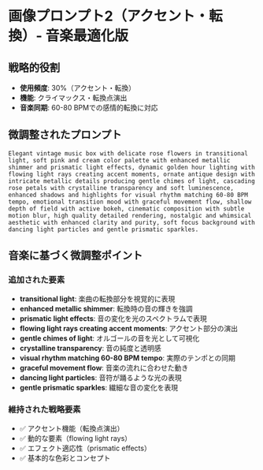 # 画像プロンプト2（アクセント・転換）- 音楽最適化版

## 戦略的役割
- **使用頻度**: 30%（アクセント・転換）
- **機能**: クライマックス・転換点演出
- **音楽同期**: 60-80 BPMでの感情的転換に対応

## 微調整されたプロンプト

```
Elegant vintage music box with delicate rose flowers in transitional light, soft pink and cream color palette with enhanced metallic shimmer and prismatic light effects, dynamic golden hour lighting with flowing light rays creating accent moments, ornate antique design with intricate metallic details producing gentle chimes of light, cascading rose petals with crystalline transparency and soft luminescence, enhanced shadows and highlights for visual rhythm matching 60-80 BPM tempo, emotional transition mood with graceful movement flow, shallow depth of field with active bokeh, cinematic composition with subtle motion blur, high quality detailed rendering, nostalgic and whimsical aesthetic with enhanced clarity and purity, soft focus background with dancing light particles and gentle prismatic sparkles.
```

## 音楽に基づく微調整ポイント

### 追加された要素
- **transitional light**: 楽曲の転換部分を視覚的に表現
- **enhanced metallic shimmer**: 転換時の音の輝きを強調
- **prismatic light effects**: 音の変化を光のスペクトラムで表現
- **flowing light rays creating accent moments**: アクセント部分の演出
- **gentle chimes of light**: オルゴールの音を光として可視化
- **crystalline transparency**: 音の純度と透明感
- **visual rhythm matching 60-80 BPM tempo**: 実際のテンポとの同期
- **graceful movement flow**: 音楽の流れに合わせた動き
- **dancing light particles**: 音符が踊るような光の表現
- **gentle prismatic sparkles**: 繊細な音の変化を表現

### 維持された戦略要素
- ✅ アクセント機能（転換点演出）
- ✅ 動的な要素（flowing light rays）
- ✅ エフェクト適応性（prismatic effects）
- ✅ 基本的な色彩とコンセプト